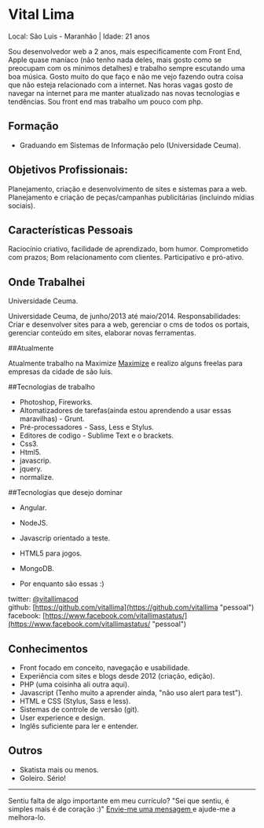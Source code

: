 # Vital Lima

Local: São Luis - Maranhão | Idade: 21 anos

Sou desenvolvedor web a 2 anos, mais especificamente com Front End, Apple quase maníaco (não tenho nada deles, mais gosto como se preocupam com os minimos detalhes) e trabalho sempre escutando uma boa música. Gosto muito do que faço
e não me vejo fazendo outra coisa que não esteja relacionado com a internet. Nas horas vagas gosto de navegar na internet 
para me manter atualizado nas novas tecnologias e tendências. Sou front end mas trabalho um pouco com php.

## Formação
* Graduando em Sistemas de Informação pelo (Universidade Ceuma).

## Objetivos Profissionais:

Planejamento, criação e desenvolvimento de sites e sistemas para a web.
Planejamento e criação de peças/campanhas publicitárias (incluindo mídias sociais).

## Características Pessoais

Raciocínio criativo, facilidade de aprendizado, bom humor.
Comprometido com prazos;
Bom relacionamento com clientes.
Participativo e pró-ativo.

## Onde Trabalhei

Universidade Ceuma.

Universidade Ceuma, de junho/2013 até maio/2014.
Responsabilidades: Criar e desenvolver sites para a web, gerenciar o cms de todos os portais, gerenciar conteúdo em sites, elaborar novas ferramentas.

##Atualmente

Atualmente trabalho na Maximize [Maximize](http://www.maximize.com.br/infografico/sao-joao/ "Link") e realizo alguns freelas para empresas da cidade de são luis.

##Tecnologias de trabalho

* Photoshop, Fireworks.
* Altomatizadores de tarefas(ainda estou aprendendo a usar essas maravilhas) - Grunt.
* Pré-processadores - Sass, Less e Stylus.
* Editores de codigo - Sublime Text e o brackets.
* Css3.
* Html5.
* javascrip.
* jquery.
* normalize.

##Tecnologias que desejo dominar
* Angular.
* NodeJS.
* Javascrip orientado a teste.
* HTML5 para jogos.
* MongoDB.

* Por enquanto são essas :)

twitter: [@vitallimacod](https://twitter.com/vitallimacod "pessoal")  
github: [https://github.com/vitallima](https://github.com/vitallima "pessoal")  
facebook: [https://www.facebook.com/vitallimastatus/](https://www.facebook.com/vitallimastatus/ "pessoal") 

## Conhecimentos

* Front focado em conceito, navegação e usabilidade.
* Experiência com sites e blogs desde 2012 (criação, edição).
* PHP (uma coisinha ali outra aqui).
* Javascript (Tenho muito a aprender ainda, "não uso alert para test").
* HTML e CSS (Stylus, Sass e less).
* Sistemas de controle de versão (git).
* User experience e design.
* Inglês suficiente para ler e entender.

## Outros
* Skatista mais ou menos.
* Goleiro. Sério!

--- 
  
Sentiu falta de algo importante em meu currículo? "Sei que sentiu, é simples mais é de coração :)"
[Envie-me uma mensagem ](https://github.com/inbox/new/vitallima "Envie-me uma mensagem ") e ajude-me a melhora-lo.
